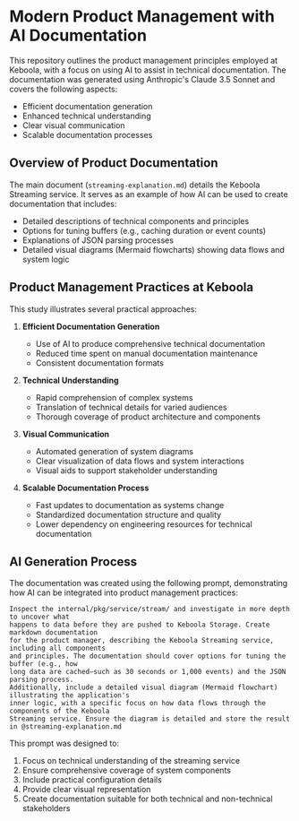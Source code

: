 # Modern Product Management with AI Documentation

This repository outlines the product management principles employed at Keboola, with a focus on using AI to assist in technical documentation. The documentation was generated using Anthropic's Claude 3.5 Sonnet and covers the following aspects:

- Efficient documentation generation
- Enhanced technical understanding
- Clear visual communication
- Scalable documentation processes

## Overview of Product Documentation

The main document (`streaming-explanation.md`) details the Keboola Streaming service. It serves as an example of how AI can be used to create documentation that includes:

- Detailed descriptions of technical components and principles
- Options for tuning buffers (e.g., caching duration or event counts)
- Explanations of JSON parsing processes
- Detailed visual diagrams (Mermaid flowcharts) showing data flows and system logic

## Product Management Practices at Keboola

This study illustrates several practical approaches:

1. **Efficient Documentation Generation**
   - Use of AI to produce comprehensive technical documentation
   - Reduced time spent on manual documentation maintenance
   - Consistent documentation formats

2. **Technical Understanding**
   - Rapid comprehension of complex systems
   - Translation of technical details for varied audiences
   - Thorough coverage of product architecture and components

3. **Visual Communication**
   - Automated generation of system diagrams
   - Clear visualization of data flows and system interactions
   - Visual aids to support stakeholder understanding

4. **Scalable Documentation Process**
   - Fast updates to documentation as systems change
   - Standardized documentation structure and quality
   - Lower dependency on engineering resources for technical documentation

## AI Generation Process

The documentation was created using the following prompt, demonstrating how AI can be integrated into product management practices:

```
Inspect the internal/pkg/service/stream/ and investigate in more depth to uncover what 
happens to data before they are pushed to Keboola Storage. Create markdown documentation 
for the product manager, describing the Keboola Streaming service, including all components 
and principles. The documentation should cover options for tuning the buffer (e.g., how 
long data are cached—such as 30 seconds or 1,000 events) and the JSON parsing process. 
Additionally, include a detailed visual diagram (Mermaid flowchart) illustrating the application's
inner logic, with a specific focus on how data flows through the components of the Keboola 
Streaming service. Ensure the diagram is detailed and store the result in @streaming-explanation.md 
```

This prompt was designed to:
1. Focus on technical understanding of the streaming service
2. Ensure comprehensive coverage of system components
3. Include practical configuration details
4. Provide clear visual representation
5. Create documentation suitable for both technical and non-technical stakeholders